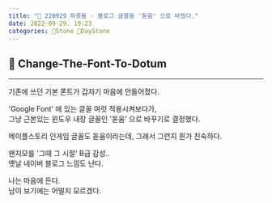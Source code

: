 ```yaml
---
title: "🌱 220929 하룻돌 - 블로그 글꼴을 '돋움' 으로 바꿨다."
date: 2022-09-29. 19:23
categories: 🗿Stone 🌱DayStone
---
```


## 🗿 Change-The-Font-To-Dotum

---

기존에 쓰던 기본 폰트가 갑자기 마음에 안들어졌다.

'Google Font' 에 있는 글꼴 여럿 적용시켜보다가,  
그냥 근본있는 윈도우 내장 글꼴인 '돋움' 으로 바꾸기로 결정했다.

메이플스토리 인게임 글꼴도 돋움이라는데, 그래서 그런지 뭔가 친숙하다.

왠지모를 '그때 그 시절' B급 감성..  
옛날 네이버 블로그 느낌도 난다.

나는 마음에 든다.  
남이 보기에는 어떨지 모르겠다.
